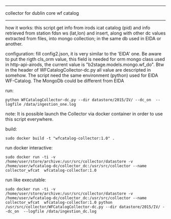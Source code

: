 
---------

collector for dublin core wf catalog 

---------
how it works:
this script get info from irods icat catalog (pid) and info retrieved from station fdsn ws (lat,lon) and insert, along with other dc values extracted from files, into mongo collection; in the same db used in EIDA or another.  

configuration:
fill config2.json, it is very similar to the 'EIDA' one.
Be aware to put the rigth cls_orm value, this field is needed for orm mongo class used in http-api-airods, 
the current value is "b2stage.models.mongo.wf_do".
Btw in the header of WFCatalogCollector-dc.py all value are descripted in somehow.
The script need the same environment (python) used for EIDA WF-Catalog. 
The MongoDb could be different from EIDA 

run:
```
python WFCatalogCollector-dc.py --dir datastore/2015/IV/ --dc_on  --logfile /data/ingestion_one.log
```
note:
It is possible launch the Collector via docker container  in order to use this script everywhere.

build:
```
sudo docker build -t "wfcatalog-collector:1.0" .
```

run docker interactive:
```
sudo docker run -ti -v /home/user/store/archive:/usr/src/collector/datastore -v /home/user/wfcatalog-dc/collector_dc:/usr/src/collector --name collector_wfcat  wfcatalog-collector:1.0
```

run like executable: 
```
sudo docker run -ti -v /home/user/store/archive:/usr/src/collector/datastore -v /home/user/wfcatalog-dc/collector_dc:/usr/src/collector --name collector_wfcat  wfcatalog-collector:1.0 python /usr/src/collector/WFCatalogCollector-dc.py --dir datastore/2015/IV/ --dc_on  --logfile /data/ingestion_dc.log
```






